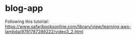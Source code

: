 # blog-app
Following this tutorial:  https://www.safaribooksonline.com/library/view/learning-aws-lambda/9781787289222/video3_2.html
